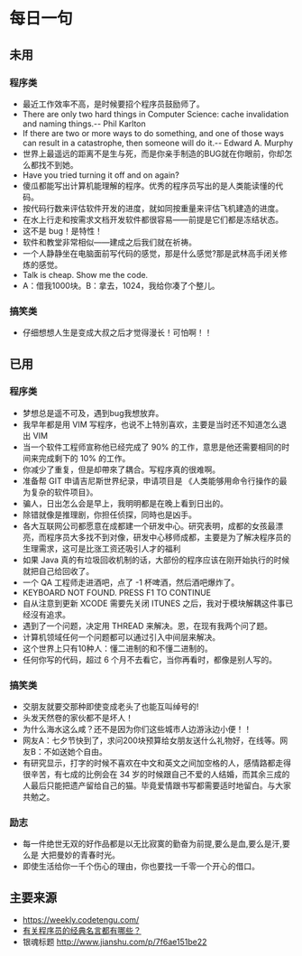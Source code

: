 # 每日一句
## 未用
### 程序类
* 最近工作效率不高，是时候要招个程序员鼓励师了。
* There are only two hard things in Computer Science: cache invalidation and naming things.-- Phil Karlton
* If there are two or more ways to do something, and one of those ways can result in a catastrophe, then someone will do it.-- Edward A. Murphy
* 世界上最遥远的距离不是生与死，而是你亲手制造的BUG就在你眼前，你却怎么都找不到她。
* Have you tried turning it off and on again?
* 傻瓜都能写出计算机能理解的程序。优秀的程序员写出的是人类能读懂的代码。
* 按代码行数来评估软件开发的进度，就如同按重量来评估飞机建造的进度。
* 在水上行走和按需求文档开发软件都很容易——前提是它们都是冻结状态。
* 这不是 bug！是特性！
* 软件和教堂非常相似——建成之后我们就在祈祷。
* 一个人静静坐在电脑面前写代码的感觉，那是什么感觉?那是武林高手闭关修炼的感觉。
* Talk is cheap. Show me the code.
*  A：借我1000块。B：拿去，1024，我给你凑了个整儿。 


### 搞笑类
* 仔细想想人生是变成大叔之后才觉得漫长！可怕啊！！

## 已用
### 程序类
* 梦想总是遥不可及，遇到bug我想放弃。
* 我早年都是用 VIM 写程序，也说不上特別喜欢，主要是当时还不知道怎么退出 VIM
* 当一个软件工程师宣称他已经完成了 90% 的工作，意思是他还需要相同的时间来完成剩下的 10% 的工作。
* 你减少了重复，但是却帶來了耦合。写程序真的很难啊。
* 准备帮 GIT 申请吉尼斯世界纪录，申请项目是 《人类能够用命令行操作的最为复杂的软件项目》。
* 骗人，日出怎么会是早上，我明明都是在晚上看到日出的。
* 除错就像是推理剧，你担任侦探，同時也是凶手。
* 各大互联网公司都愿意在成都建一个研发中心。研究表明，成都的女孩最漂亮，而程序员大多找不到对像，研发中心移师成都，主要是为了解决程序员的生理需求，这可是比涨工资还吸引人才的福利
* 如果 Java 真的有垃圾回收机制的话，大部份的程序应该在刚开始执行的时候就把自己给回收了。
* 一个 QA 工程师走进酒吧，点了 -1 杯啤酒，然后酒吧爆炸了。
* KEYBOARD NOT FOUND. PRESS F1 TO CONTINUE
* 自从注意到更新 XCODE 需要先关闭 ITUNES 之后，我对于模块解耦这件事已经沒有追求。
* 遇到了一个问题，决定用 THREAD 来解决。恩，在现有我两个问了题。
* 计算机领域任何一个问题都可以通过引入中间层来解决。
* 这个世界上只有10种人：懂二进制的和不懂二进制的。
* 任何你写的代码，超过 6 个月不去看它，当你再看时，都像是别人写的。

### 搞笑类
* 交朋友就要交那种即使变成老头了也能互叫绰号的!
* 头发天然卷的家伙都不是坏人！
* 为什么海水这么咸？还不是因为你们这些城市人边游泳边小便！！
* 网友A：七夕节快到了，求问200块预算给女朋友送什么礼物好，在线等。网友B：不如送她个自由。
* 有研究显示，打字的时候不喜欢在中文和英文之间加空格的人，感情路都走得很辛苦，有七成的比例会在 34 岁的时候跟自己不爱的人结婚，而其余三成的人最后只能把遗产留给自己的猫。毕竟爱情跟书写都需要适时地留白。与大家共勉之。

### 励志
* 每一件绝世无双的好作品都是以无比寂寞的勤奋为前提,要么是血,要么是汗,要么是 大把曼妙的青春时光。
* 即使生活给你一千个伤心的理由，你也要找一千零一个开心的借口。


## 主要来源
* https://weekly.codetengu.com/
* [有关程序员的经典名言都有哪些？](https://www.zhihu.com/question/19710524)
* 银魂标题 http://www.jianshu.com/p/7f6ae151be22